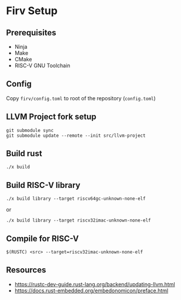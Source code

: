 # Firv Setup

## Prerequisites

* Ninja
* Make
* CMake
* RISC-V GNU Toolchain 

## Config

Copy `firv/config.toml` to root of the repository (`config.toml`)

## LLVM Project fork setup
```
git submodule sync
git submodule update --remote --init src/llvm-project
```

## Build rust
```
./x build
```

## Build RISC-V library
```
./x build library --target riscv64gc-unknown-none-elf
```

or

```
./x build library --target riscv32imac-unknown-none-elf
```

## Compile for RISC-V
```
$(RUSTC) <src> --target=riscv32imac-unknown-none-elf
```

## Resources

* https://rustc-dev-guide.rust-lang.org/backend/updating-llvm.html
* https://docs.rust-embedded.org/embedonomicon/preface.html
